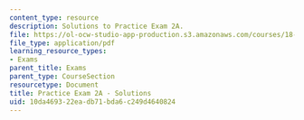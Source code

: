 ```yaml
---
content_type: resource
description: Solutions to Practice Exam 2A.
file: https://ol-ocw-studio-app-production.s3.amazonaws.com/courses/18-02-multivariable-calculus-fall-2007/10da469322eadb71bda6c249d4640824_prac2asol.pdf
file_type: application/pdf
learning_resource_types:
- Exams
parent_title: Exams
parent_type: CourseSection
resourcetype: Document
title: Practice Exam 2A - Solutions
uid: 10da4693-22ea-db71-bda6-c249d4640824
---
```


